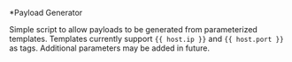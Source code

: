 *Payload Generator

Simple script to allow payloads to be generated from parameterized templates. 
Templates currently support `{{ host.ip }}` and `{{ host.port }}` as tags. 
Additional parameters may be added in future.
